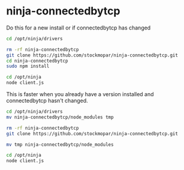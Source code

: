ninja-connectedbytcp
====================

Do this for a new install or if connectedbytcp has changed

```sh
cd /opt/ninja/drivers

rm -rf ninja-connectedbytcp
git clone https://github.com/stockmopar/ninja-connectedbytcp.git
cd ninja-connectedbytcp
sudo npm install

cd /opt/ninja
node client.js
```

This is faster when you already have a version installed and connectedbytcp hasn't changed.

```sh
cd /opt/ninja/drivers
mv ninja-connectedbytcp/node_modules tmp

rm -rf ninja-connectedbytcp
git clone https://github.com/stockmopar/ninja-connectedbytcp.git

mv tmp ninja-connectedbytcp/node_modules

cd /opt/ninja
node client.js
```
